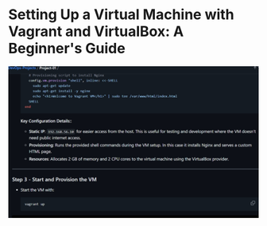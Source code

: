 # Setting Up a Virtual Machine with Vagrant and VirtualBox: A Beginner's Guide

![alt text](image/b.jpeg)